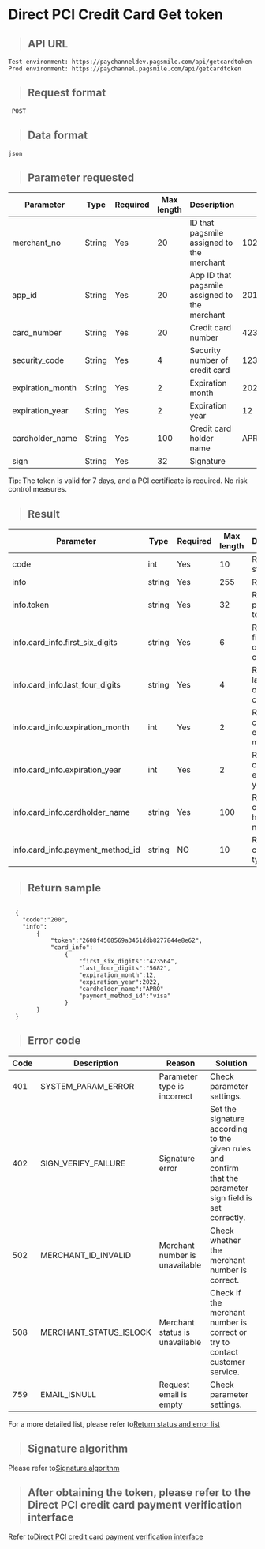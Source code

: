 # Direct PCI Credit Card Get token

>## API URL

    Test environment: https://paychanneldev.pagsmile.com/api/getcardtoken
    Prod environment: https://paychannel.pagsmile.com/api/getcardtoken
    
>## Request format

     POST

>## Data format   
  
    json    

>## Parameter requested

Parameter | Type | Required | Max length | Description | Sample
---  | ---  | ---      | ---      | ---  | ---
merchant_no | String | Yes | 20 | ID that pagsmile assigned to the merchant | 1024201708140012289
app_id | String | Yes | 20 | App ID that pagsmile assigned to the merchant | 2017051914172236111
card_number | String | Yes | 20 | Credit card number | 4235647728025682
security_code | String | Yes | 4 | Security number of credit card | 123
expiration_month | String | Yes | 2 | Expiration month  | 2022
expiration_year | String | Yes | 2 | Expiration year | 12
cardholder_name | String | Yes | 100 | Credit card holder name | APRO
sign | String | Yes | 32 | Signature | 

Tip: The token is valid for 7 days, and a PCI certificate is required. No risk control measures.

>## Result

Parameter | Type | Required | Max length | Description | Sample
---  | ---  | ---      | ---      | ---  | ---
code | int | Yes | 10 | Return status code |  200success
info | string | Yes | 255 | Return info |  102.39
info.token | string | Yes | 32 | Return payment token value    | 2608f4508569a3461ddb8277844e8e62
info.card_info.first_six_digits | string | Yes | 6 | Return the first 6 digits of a credit card    | 423564
info.card_info.last_four_digits | string | Yes | 4 | Return 4 last digits of a credit card  | 5682
info.card_info.expiration_month | int | Yes | 2 | Returns credit card expiration month    | 12
info.card_info.expiration_year | int | Yes | 2 | Returns credit card expiration year    | 2022
info.card_info.cardholder_name | string | Yes | 100 | Return credit card holder name    | APRO
info.card_info.payment_method_id | string | NO | 10 | Return credit card type   | Subject to actual card

>## Return sample

```
  
  {
    "code":"200",
    "info":
        {
            "token":"2608f4508569a3461ddb8277844e8e62",
            "card_info":
                {
                    "first_six_digits":"423564",
                    "last_four_digits":"5682",
                    "expiration_month":12,
                    "expiration_year":2022,
                    "cardholder_name":"APRO"
                    "payment_method_id":"visa"
                }
        }
  }

``` 


>## Error code

Code | Description | Reason | Solution
---  | ---  | ---  | ---
401 | SYSTEM_PARAM_ERROR | Parameter type is incorrect | Check parameter settings.
402 | SIGN_VERIFY_FAILURE | Signature error | Set the signature according to the given rules and confirm that the parameter sign field is set correctly.
502 | MERCHANT_ID_INVALID | Merchant number is unavailable | Check whether the merchant number is correct.
508 | MERCHANT_STATUS_ISLOCK | Merchant status is unavailable | Check if the merchant number is correct or try to contact customer service.
759 | EMAIL_ISNULL | Request email is empty | Check parameter settings.

For a more detailed list, please refer to[Return status and error list](ReturnResult)

>## Signature algorithm 

Please refer to[Signature algorithm](DriectSign)

>## After obtaining the token, please refer to the Direct PCI credit card payment verification interface


Refer to[Direct PCI credit card payment verification interface](DriectPCICreditCard)
